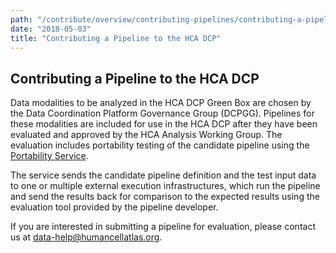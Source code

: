 ```yaml
---
path: "/contribute/overview/contributing-pipelines/contributing-a-pipeline-to-the-hca-dcp"
date: "2018-05-03"
title: "Contributing a Pipeline to the HCA DCP"
---
```


## Contributing a Pipeline to the HCA DCP

Data modalities to be analyzed in the HCA DCP Green Box are chosen by the Data Coordination Platform Governance Group (DCPGG). Pipelines for these modalities are included for use in the HCA DCP after they have been evaluated and approved by the HCA Analysis Working Group. The evaluation includes portability testing of the candidate pipeline using the [Portability Service](/learn/userguides/data-processing-pipelines/pipeline-portability).
 
The service sends the candidate pipeline definition and the test input data to one or multiple external execution infrastructures, which run the pipeline and send the results back for comparison to the expected results using the evaluation tool provided by the pipeline developer.

If you are interested in submitting a pipeline for evaluation, please contact us at data-help@humancellatlas.org.

